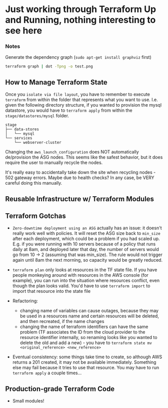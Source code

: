# Just working through Terraform Up and Running, nothing interesting to see here

### Notes

Generate the dependency graph (`sudo apt-get install graphviz` first)

```bash
terraform graph | dot -Tpng -o test.png
```

## How to Manage Terraform State

Once you `isolate via file layout`, you have to remember to execute `terraform` from within the folder that represents what you want to use.  I.e. given the following directory structure, if you wanted to provision the mysql datastore, you would have to `terraform apply` from within the `stage/datastores/mysql` folder.

```text
stage
├── data-stores
│   └── mysql
└── services
    └── webserver-cluster
```

Changing the `aws_launch_configuration` does NOT automatically de/provision the ASG nodes.  This seems like the safest behavior, but it does require the user to manually recycle the nodes.

It's really easy to accidentally take down the site when recycling nodes - 502 gateway errors.  Maybe due to health checks?  In any case, be VERY careful doing this manually.

## Reusable Infrastructure w/ Terraform Modules

## Terraform Gotchas

* `Zero-downtime deployment using an ASG` actually has an issue: it doesn't really work well with policies. It will reset the ASG size back to `min_size` after each deployment, which could be a problem if you had scaled up.  E.g. if you were running with 10 servers because of a policy that runs daily at 8am, and deployed later that day, the number of servers would go from 10 -> 2 (assuming that was min_size).  The rule would not trigger again until 8am the next morning, so capacity would be greatly reduced.

* `terraform plan` only looks at resources in the TF state file.  If you have people monkeying around with resources in the AWS console (for example), you can run into the situation where resources conflict, even though the plan looks valid.  You'd have to use `terraform import` to import that resource into the state file

* Refactoring: 
    * changing name of variables can cause outages, because they may be used in a resources name and certain resources will be deleted, and then recreated, if the name changes
    * changing the name of terraform identifiers can have the same problem (TF associates the ID from the cloud provider to the resource identifier internally, so renaming looks like you wanted to delete the old and add a new) - you have to `terraform state mv <original_reference> <new_reference>`

* Eventual consistency: some things take time to create, so although AWS returns a 201 created, it may not be available immediately.  Something else may fail because it tries to use that resource.  You may have to run `terraform apply` a couple times...

## Production-grade Terraform Code

* Small modules!